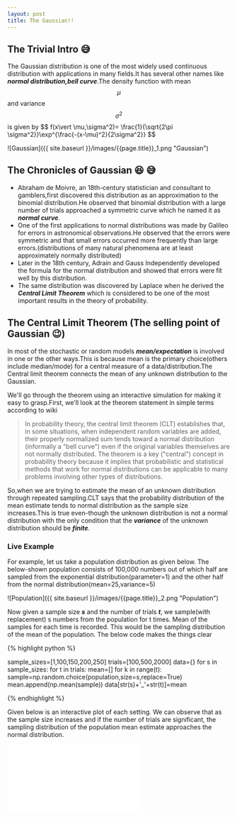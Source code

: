 ```yaml
---
layout: post
title: The Gaussian!!
---
```


## The Trivial Intro :sweat_smile:
The Gaussian distribution is one of the most widely used continuous distribution with applications in many fields.It has several other names like ***normal distribution,bell curve***.The density function with mean $$\mu$$ and variance $$\sigma^2$$ is given by \$$ f(x\vert \mu,\sigma^2)= \frac{1}{\sqrt{2\pi \sigma^2}}\exp^{\frac{-(x-\mu)^2}{2\sigma^2}} $$

![Gaussian]({{ site.baseurl }}/images/{{page.title}}_1.png            "Gaussian")
## The Chronicles of Gaussian :laughing: :sweat_smile:
- Abraham de Moivre, an 18th-century statistician and consultant to gamblers,first discovered this distribution as an approximation to the binomial distribution.He observed that binomial distribution with a large number of trials approached a symmetric curve which he named it as ***normal curve***.
- One of the first applications to normal distributions was made by Galileo for errors in astronomical observations.He observed that the errors were symmetric and that small errors occurred more frequently than large errors.(distributions of many natural phenomena are at least approximately normally distributed)
- Later in the 18th century, Adrain and Gauss Independently developed the formula for the normal distribution and showed that errors were fit well by this distribution.
- The same distribution was discovered by Laplace when he derived the ***Central Limit Theorem*** which is considered to be one of the most important results in the theory of probability.

## The Central Limit Theorem (The selling point of Gaussian :wink:)
In most of the stochastic or random models ***mean/expectation*** is involved in one or the other ways.This is because mean is the primary choice(others include median/mode) for a central measure of a data/distribution.The Central limit theorem connects the mean of any unknown distribution to the Gaussian.    

We'll go through the theorem using an interactive simulation for making it easy to grasp.First, we'll look at the theorem statement in simple terms according to wiki
> In probability theory, the central limit theorem (CLT) establishes that, in some situations, when independent random variables are added, their properly normalized sum tends toward a normal distribution (informally a "bell curve") even if the original variables themselves are not normally distributed. The theorem is a key ("central") concept in probability theory because it implies that probabilistic and statistical methods that work for normal distributions can be applicable to many problems involving other types of distributions.

So,when we are trying to estimate the mean of an unknown distribution through repeated sampling.CLT says that the probability distribution of the mean estimate tends to normal distribution as the sample size increases.This is true even-though the unknown distribution is not a normal distribution with the only condition that the ***variance*** of the unknown distribution should be ***finite***.

### Live Example
For example, let us take a population distribution as given below. The below-shown population consists of 100,000 numbers out of which half are sampled from the exponential distribution(parameter=1) and the other half from the normal distribution(mean=25,variance=5) 

![Population]({{ site.baseurl }}/images/{{page.title}}_2.png            "Population")

Now given a sample size ***s*** and the number of trials ***t***, we sample(with replacement) s numbers from the population for t times. Mean of the samples for each time is recorded. This would be the sampling distribution of the mean of the population. The below code makes the things clear

{% highlight python %}

sample_sizes=[1,100,150,200,250]
trials=[100,500,2000]
data={}
for s in sample_sizes:
    for t in trials:
        mean=[]
        for k in range(t):
            sample=np.random.choice(population,size=s,replace=True)
            mean.append(np.mean(sample))
        data[str(s)+'_'+str(t)]=mean

{% endhighlight %}

Given below is an interactive plot of each setting. We can observe that as the sample size increases and if the number of trials are significant, the sampling distribution of the population mean estimate approaches the normal distribution.

<div class="embed-responsive embed-responsive-4by3">
<iframe class="embed-responsive-item" frameborder="0" scrolling="no" src="//plot.ly/~phanideep_gampa/4.embed?link=false"></iframe>
</div>


